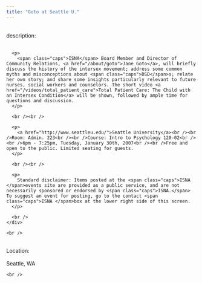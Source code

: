 ```yaml
---
title: "Goto at Seattle U."
---
```


<div class="flexinode-body flexinode-2">
  <div class="flexinode-textarea-1">
    <div class="form-item">
      <br /> <label>description:</label><br /><br /> 
      
      <p>
        <span class="caps">ISNA</span> Board Member and Director of Community Relations, <a href="/about/goto">Jane Goto</a>, will briefly discuss the history of the intersex movement; address some common myths and misconceptions about <span class="caps">DSD</span>s; relate her own story; and share some insights particularly relevant to future nurses, social workers and counselors. The short video <a href="/videos/total_patient_care">Total Patient Care: The Child with an Intersex Condition</a> will be shown, followed by ample time for questions and discussion.
      </p>
      
      <br /><br />
      
      <p>
        <a href="http://www.seattleu.edu/">Seattle University</a><br /><br />Room: Admin. 223<br /><br />Course: Intro to Psychology 120-02<br /><br />6pm - 7:25pm, Tuesday, January 30th, 2007<br /><br />Free and open to the public. Limited seating for guests.
      </p>
      
      <br /><br />
      
      <p>
        Standard disclaimer: Items posted at the <span class="caps">ISNA </span>events site are provided as a public service, and are not necessarily sponsored or endorsed by <span class="caps">ISNA.</span> To suggest an event for posting, go to the contact <span class="caps">ISNA </span>box at the lower right side of this screen.
      </p>
      
      <br />
    </div>
    
    <br />
  </div>
  
  <div class="flexinode-textfield-2">
    <div class="form-item">
      <br /> <label>Location:</label><br /><br /> Seattle, WA<br />
    </div>
    
    <br />
  </div>
</div>